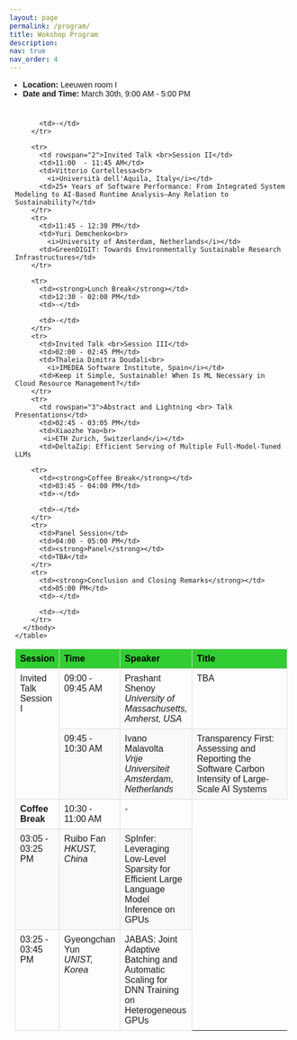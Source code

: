 ```yaml
---
layout: page
permalink: /program/
title: Wokshop Program
description: 
nav: true
nav_order: 4
---
```


<!-- ## Workshop Program -->
- **Location:** Leeuwen room I
- **Date and Time:** March 30th, 9:00 AM - 5:00 PM
<div>
  <style>
    .table-container {
      overflow-x: auto;
      padding: 10px;
    }

    table {
      width: 100%;
      border-collapse: collapse;
      margin-bottom: 1em;
      table-layout: fixed;
      border: 2px solid #333; /* Improved outer border */
    }

    th, td {
      border: 1px solid #ddd;
      padding: 8px;
      text-align: left;
      vertical-align: top;
    }

    th {
      background-color: #32CD32; /* Green header row */
      font-weight: bold;
      color: black; 
    }

    tr:nth-child(even) {
      background-color: #f9f9f9;
    }

    /* Adjusted column widths */
    th:nth-child(1), td:nth-child(1) {
      width: 10.5%;
    }

    th:nth-child(2), td:nth-child(2) {
      width: 13.5%;
    }

    th:nth-child(3), td:nth-child(3) {
      width: 20%;
    }

    th:nth-child(4), td:nth-child(4) {
      width: 56%;
    }

    @media (max-width: 768px) {
      table {
        font-size: 0.8em;
      }
    }


    body {
      font-family: Arial, sans-serif;
    }

    h1 {
      margin-top: 0;
    }
  </style>

  <div class="table-container">
    <table>
      <thead>
        <tr>
          <th>Session</th>
          <th>Time</th>
          <th>Speaker</th>
          <th>Title</th>
        </tr>
      </thead>
      <tbody>
        <tr>
          <td rowspan="2">Invited Talk <br> Session I</td>
          <td>09:00 - 09:45 AM</td>
          <td>Prashant Shenoy<br>
            <i>University of Massachusetts, Amherst, USA</i></td>
          <td>TBA</td>
        </tr>
        <tr>
          <td>09:45 - 10:30 AM</td>
          <td>Ivano Malavolta<br>
            <i>Vrije Universiteit Amsterdam, Netherlands</i></td>
          <td>Transparency First: Assessing and Reporting the Software Carbon Intensity of Large-Scale AI Systems</td>
        </tr>
        <tr>
          <td><strong>Coffee Break</strong></td>
          <td>10:30 - 11:00 AM</td>
          <td>-</td>
          
          <td>-</td>
        </tr>
        
        <tr>
          <td rowspan="2">Invited Talk <br>Session II</td>
          <td>11:00  - 11:45 AM</td>
          <td>Vittorio Cortellessa<br>
            <i>Università dell'Aquila, Italy</i></td>
          <td>25+ Years of Software Performance: From Integrated System Modeling to AI-Based Runtime Analysis—Any Relation to Sustainability?</td>
        </tr>
        <tr>
          <td>11:45 - 12:30 PM</td>
          <td>Yuri Demchenko<br>
            <i>University of Amsterdam, Netherlands</i></td>
          <td>GreenDIGIT: Towards Environmentally Sustainable Research Infrastructures</td>
        </tr>
       
        <tr>
          <td><strong>Lunch Break</strong></td>
          <td>12:30 - 02:00 PM</td>
          <td>-</td>
         
          <td>-</td>
        </tr>
        <tr>
          <td>Invited Talk <br>Session III</td>
          <td>02:00 - 02:45 PM</td>
          <td>Thaleia Dimitra Doudali<br>
            <i>IMEDEA Software Institute, Spain</i></td>
          <td>Keep it Simple, Sustainable! When Is ML Necessary in Cloud Resource Management?</td>
        </tr>
        <tr>
          <td rowspan="3">Abstract and Lightning <br> Talk Presentations</td>
          <td>02:45 - 03:05 PM</td>
          <td>Xiaozhe Yao<br>
           <i>ETH Zurich, Switzerland</i></td>
          <td>DeltaZip: Efficient Serving of Multiple Full-Model-Tuned LLMs
</td>
        </tr>
        <tr>
          <td>03:05 - 03:25 PM</td>
          <td>Ruibo Fan<br>
            <i>HKUST, China	</i></td>
          <td>SpInfer: Leveraging Low-Level Sparsity for Efficient Large Language Model Inference on GPUs</td>
        </tr>
        <tr>
          <td>03:25 - 03:45 PM</td>
          <td>Gyeongchan Yun<br>
            <i>UNIST, Korea	</i></td>
          <td>JABAS: Joint Adaptive Batching and Automatic Scaling for DNN Training on Heterogeneous GPUs
</td>
        </tr>
        
        <tr>
          <td><strong>Coffee Break</strong></td>
          <td>03:45 - 04:00 PM</td>
          <td>-</td>
          
          <td>-</td>
        </tr>
        <tr>
          <td>Panel Session</td>
          <td>04:00 - 05:00 PM</td>
          <td><strong>Panel</strong></td>
          <td>TBA</td>
        </tr>
        <tr>
          <td><strong>Conclusion and Closing Remarks</strong></td>
          <td>05:00 PM</td>
          <td>-</td>
         
          <td>-</td>
        </tr>
      </tbody>
    </table>
  </div>
</div>

